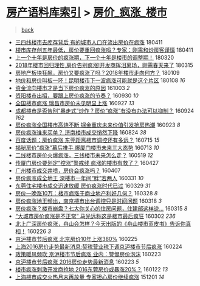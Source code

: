[房产语料库索引](../../README.md)  > [房价_疯涨_楼市](房价_疯涨_楼市.md)
====
> [back](../README.md)

- [三四线楼市去库存背后 有的城市人口在流出房价在疯涨](http://jkwz.applinzi.com/ittc/7090853442098824203.html#%E4%B8%89%E5%9B%9B%E7%BA%BF%E6%A5%BC%E5%B8%82%E5%8E%BB%E5%BA%93%E5%AD%98%E8%83%8C%E5%90%8E+%E6%9C%89%E7%9A%84%E5%9F%8E%E5%B8%82%E4%BA%BA%E5%8F%A3%E5%9C%A8%E6%B5%81%E5%87%BA%E6%88%BF%E4%BB%B7%E5%9C%A8%E7%96%AF%E6%B6%A8) 180411  
- [楼市库存创五年最低，房价要重回疯涨吗？专家：刚需和炒房客谨慎](http://jkwz.applinzi.com/ittc/7090749685700756487.html#%E6%A5%BC%E5%B8%82%E5%BA%93%E5%AD%98%E5%88%9B%E4%BA%94%E5%B9%B4%E6%9C%80%E4%BD%8E%EF%BC%8C%E6%88%BF%E4%BB%B7%E8%A6%81%E9%87%8D%E5%9B%9E%E7%96%AF%E6%B6%A8%E5%90%97%EF%BC%9F%E4%B8%93%E5%AE%B6%EF%BC%9A%E5%88%9A%E9%9C%80%E5%92%8C%E7%82%92%E6%88%BF%E5%AE%A2%E8%B0%A8%E6%85%8E) 180411  
- [上一个十年是房价的疯涨期，下一个十年是楼市的调整期！](http://jkwz.applinzi.com/ittc/7082618156596331526.html#%E4%B8%8A%E4%B8%80%E4%B8%AA%E5%8D%81%E5%B9%B4%E6%98%AF%E6%88%BF%E4%BB%B7%E7%9A%84%E7%96%AF%E6%B6%A8%E6%9C%9F%EF%BC%8C%E4%B8%8B%E4%B8%80%E4%B8%AA%E5%8D%81%E5%B9%B4%E6%98%AF%E6%A5%BC%E5%B8%82%E7%9A%84%E8%B0%83%E6%95%B4%E6%9C%9F%EF%BC%81) 180320  
- [2018年楼市回归理性,房价告别疯涨!开发商挥泪离场，刚需春天来了](http://jkwz.applinzi.com/ittc/7080744172971885578.html#2018%E5%B9%B4%E6%A5%BC%E5%B8%82%E5%9B%9E%E5%BD%92%E7%90%86%E6%80%A7%2C%E6%88%BF%E4%BB%B7%E5%91%8A%E5%88%AB%E7%96%AF%E6%B6%A8%21%E5%BC%80%E5%8F%91%E5%95%86%E6%8C%A5%E6%B3%AA%E7%A6%BB%E5%9C%BA%EF%BC%8C%E5%88%9A%E9%9C%80%E6%98%A5%E5%A4%A9%E6%9D%A5%E4%BA%86) 180315  
- [房地产板块狂飙，房价又要疯涨了吗？2018年楼市走向何方？](http://jkwz.applinzi.com/ittc/7056513821647045649.html#%E6%88%BF%E5%9C%B0%E4%BA%A7%E6%9D%BF%E5%9D%97%E7%8B%82%E9%A3%99%EF%BC%8C%E6%88%BF%E4%BB%B7%E5%8F%88%E8%A6%81%E7%96%AF%E6%B6%A8%E4%BA%86%E5%90%97%EF%BC%9F2018%E5%B9%B4%E6%A5%BC%E5%B8%82%E8%B5%B0%E5%90%91%E4%BD%95%E6%96%B9%EF%BC%9F) 180109  
- [地价和房价叫板一环！昆明楼市下一波疯涨可能就是这个片区](http://jkwz.applinzi.com/ittc/7056189653349041159.html#%E5%9C%B0%E4%BB%B7%E5%92%8C%E6%88%BF%E4%BB%B7%E5%8F%AB%E6%9D%BF%E4%B8%80%E7%8E%AF%EF%BC%81%E6%98%86%E6%98%8E%E6%A5%BC%E5%B8%82%E4%B8%8B%E4%B8%80%E6%B3%A2%E7%96%AF%E6%B6%A8%E5%8F%AF%E8%83%BD%E5%B0%B1%E6%98%AF%E8%BF%99%E4%B8%AA%E7%89%87%E5%8C%BA) 180108 *16* 
- [资金流向楼市才是当下房价疯涨的原因](http://jkwz.applinzi.com/ittc/6884715629457703940.html#%E8%B5%84%E9%87%91%E6%B5%81%E5%90%91%E6%A5%BC%E5%B8%82%E6%89%8D%E6%98%AF%E5%BD%93%E4%B8%8B%E6%88%BF%E4%BB%B7%E7%96%AF%E6%B6%A8%E7%9A%84%E5%8E%9F%E5%9B%A0) 161003 *2* 
- [资阳楼市出招，要跟上房价疯涨的节奏？](http://jkwz.applinzi.com/ittc/6883713497057199108.html#%E8%B5%84%E9%98%B3%E6%A5%BC%E5%B8%82%E5%87%BA%E6%8B%9B%EF%BC%8C%E8%A6%81%E8%B7%9F%E4%B8%8A%E6%88%BF%E4%BB%B7%E7%96%AF%E6%B6%A8%E7%9A%84%E8%8A%82%E5%A5%8F%EF%BC%9F) 160930 *10* 
- [全国楼市疯涨 瑞昌市房价未见明显上涨](http://jkwz.applinzi.com/ittc/6882489111033676804.html#%E5%85%A8%E5%9B%BD%E6%A5%BC%E5%B8%82%E7%96%AF%E6%B6%A8+%E7%91%9E%E6%98%8C%E5%B8%82%E6%88%BF%E4%BB%B7%E6%9C%AA%E8%A7%81%E6%98%8E%E6%98%BE%E4%B8%8A%E6%B6%A8) 160927 *13* 
- [成都楼市是否告别“暴走式”炒作？房价“疯涨”有没有办法可以抑制？](http://jkwz.applinzi.com/ittc/6881525179573863428.html#%E6%88%90%E9%83%BD%E6%A5%BC%E5%B8%82%E6%98%AF%E5%90%A6%E5%91%8A%E5%88%AB%E2%80%9C%E6%9A%B4%E8%B5%B0%E5%BC%8F%E2%80%9D%E7%82%92%E4%BD%9C%EF%BC%9F%E6%88%BF%E4%BB%B7%E2%80%9C%E7%96%AF%E6%B6%A8%E2%80%9D%E6%9C%89%E6%B2%A1%E6%9C%89%E5%8A%9E%E6%B3%95%E5%8F%AF%E4%BB%A5%E6%8A%91%E5%88%B6%EF%BC%9F) 160924 *162* 
- [房价疯涨全国楼市高烧不断 掘金重庆未来价值引发抢房热潮](http://jkwz.applinzi.com/ittc/6880909803387356165.html#%E6%88%BF%E4%BB%B7%E7%96%AF%E6%B6%A8%E5%85%A8%E5%9B%BD%E6%A5%BC%E5%B8%82%E9%AB%98%E7%83%A7%E4%B8%8D%E6%96%AD+%E6%8E%98%E9%87%91%E9%87%8D%E5%BA%86%E6%9C%AA%E6%9D%A5%E4%BB%B7%E5%80%BC%E5%BC%95%E5%8F%91%E6%8A%A2%E6%88%BF%E7%83%AD%E6%BD%AE) 160923 *8* 
- [房价疯涨谁来买单？ 济南楼市成交悄然下降](http://jkwz.applinzi.com/ittc/6869998388803798021.html#%E6%88%BF%E4%BB%B7%E7%96%AF%E6%B6%A8%E8%B0%81%E6%9D%A5%E4%B9%B0%E5%8D%95%EF%BC%9F+%E6%B5%8E%E5%8D%97%E6%A5%BC%E5%B8%82%E6%88%90%E4%BA%A4%E6%82%84%E7%84%B6%E4%B8%8B%E9%99%8D) 160824 *38* 
- [百度话题：房价疯涨 东莞距离楼市调控还有多远？](http://jkwz.applinzi.com/ittc/6854977059000157188.html#%E7%99%BE%E5%BA%A6%E8%AF%9D%E9%A2%98%EF%BC%9A%E6%88%BF%E4%BB%B7%E7%96%AF%E6%B6%A8+%E4%B8%9C%E8%8E%9E%E8%B7%9D%E7%A6%BB%E6%A5%BC%E5%B8%82%E8%B0%83%E6%8E%A7%E8%BF%98%E6%9C%89%E5%A4%9A%E8%BF%9C%EF%BC%9F) 160715 *15* 
- [揭秘房价“疯涨”幕后推手 爆厦门楼市未来三大态势](http://jkwz.applinzi.com/ittc/6854392844420383748.html#%E6%8F%AD%E7%A7%98%E6%88%BF%E4%BB%B7%E2%80%9C%E7%96%AF%E6%B6%A8%E2%80%9D%E5%B9%95%E5%90%8E%E6%8E%A8%E6%89%8B+%E7%88%86%E5%8E%A6%E9%97%A8%E6%A5%BC%E5%B8%82%E6%9C%AA%E6%9D%A5%E4%B8%89%E5%A4%A7%E6%80%81%E5%8A%BF) 160713 *10* 
- [二线楼市房价火爆疯涨，三线楼市未来怎么走？](http://jkwz.applinzi.com/ittc/6833961015431398404.html#%E4%BA%8C%E7%BA%BF%E6%A5%BC%E5%B8%82%E6%88%BF%E4%BB%B7%E7%81%AB%E7%88%86%E7%96%AF%E6%B6%A8%EF%BC%8C%E4%B8%89%E7%BA%BF%E6%A5%BC%E5%B8%82%E6%9C%AA%E6%9D%A5%E6%80%8E%E4%B9%88%E8%B5%B0%EF%BC%9F) 160519 *12* 
- [传厦门房价要划定“控涨”警戒线 疯涨的楼市有救了？](http://jkwz.applinzi.com/ittc/6825839160719836164.html#%E4%BC%A0%E5%8E%A6%E9%97%A8%E6%88%BF%E4%BB%B7%E8%A6%81%E5%88%92%E5%AE%9A%E2%80%9C%E6%8E%A7%E6%B6%A8%E2%80%9D%E8%AD%A6%E6%88%92%E7%BA%BF+%E7%96%AF%E6%B6%A8%E7%9A%84%E6%A5%BC%E5%B8%82%E6%9C%89%E6%95%91%E4%BA%86%EF%BC%9F) 160427  
- [广州楼市成交井喷，房价会疯涨吗？](http://jkwz.applinzi.com/ittc/6818368697101976581.html#%E5%B9%BF%E5%B7%9E%E6%A5%BC%E5%B8%82%E6%88%90%E4%BA%A4%E4%BA%95%E5%96%B7%EF%BC%8C%E6%88%BF%E4%BB%B7%E4%BC%9A%E7%96%AF%E6%B6%A8%E5%90%97%EF%BC%9F) 160407  
- [房价疯涨成全地王 深楼市一年间“胖”若两人](http://jkwz.applinzi.com/ittc/6815723801144722437.html#%E6%88%BF%E4%BB%B7%E7%96%AF%E6%B6%A8%E6%88%90%E5%85%A8%E5%9C%B0%E7%8E%8B+%E6%B7%B1%E6%A5%BC%E5%B8%82%E4%B8%80%E5%B9%B4%E9%97%B4%E2%80%9C%E8%83%96%E2%80%9D%E8%8B%A5%E4%B8%A4%E4%BA%BA) 160331 *10* 
- [东莞住宅楼市成交迅速放缓 房价疯涨时代已过](http://jkwz.applinzi.com/ittc/6814957453716227077.html#%E4%B8%9C%E8%8E%9E%E4%BD%8F%E5%AE%85%E6%A5%BC%E5%B8%82%E6%88%90%E4%BA%A4%E8%BF%85%E9%80%9F%E6%94%BE%E7%BC%93+%E6%88%BF%E4%BB%B7%E7%96%AF%E6%B6%A8%E6%97%B6%E4%BB%A3%E5%B7%B2%E8%BF%87) 160329 *31* 
- [房价一晚涨10万：楼市疯涨于商业地产利好几何？](http://jkwz.applinzi.com/ittc/6814647482008994820.html#%E6%88%BF%E4%BB%B7%E4%B8%80%E6%99%9A%E6%B6%A810%E4%B8%87%EF%BC%9A%E6%A5%BC%E5%B8%82%E7%96%AF%E6%B6%A8%E4%BA%8E%E5%95%86%E4%B8%9A%E5%9C%B0%E4%BA%A7%E5%88%A9%E5%A5%BD%E5%87%A0%E4%BD%95%EF%BC%9F) 160328 *8* 
- [房价疯涨地王频出，南京楼市出台调控只是时间问题](http://jkwz.applinzi.com/ittc/6810994672277128197.html#%E6%88%BF%E4%BB%B7%E7%96%AF%E6%B6%A8%E5%9C%B0%E7%8E%8B%E9%A2%91%E5%87%BA%EF%BC%8C%E5%8D%97%E4%BA%AC%E6%A5%BC%E5%B8%82%E5%87%BA%E5%8F%B0%E8%B0%83%E6%8E%A7%E5%8F%AA%E6%98%AF%E6%97%B6%E9%97%B4%E9%97%AE%E9%A2%98) 160318 *3* 
- [房价疯涨？楼市崩盘？七大你关心的住房问题，住建部这样说...](http://jkwz.applinzi.com/ittc/6809801908462027780.html#%E6%88%BF%E4%BB%B7%E7%96%AF%E6%B6%A8%EF%BC%9F%E6%A5%BC%E5%B8%82%E5%B4%A9%E7%9B%98%EF%BC%9F%E4%B8%83%E5%A4%A7%E4%BD%A0%E5%85%B3%E5%BF%83%E7%9A%84%E4%BD%8F%E6%88%BF%E9%97%AE%E9%A2%98%EF%BC%8C%E4%BD%8F%E5%BB%BA%E9%83%A8%E8%BF%99%E6%A0%B7%E8%AF%B4...) 160315 *8* 
- [“大城市房价疯涨是不正常” 马光远称这是楼市最后疯狂](http://jkwz.applinzi.com/ittc/6805080809245508613.html#%E2%80%9C%E5%A4%A7%E5%9F%8E%E5%B8%82%E6%88%BF%E4%BB%B7%E7%96%AF%E6%B6%A8%E6%98%AF%E4%B8%8D%E6%AD%A3%E5%B8%B8%E2%80%9D+%E9%A9%AC%E5%85%89%E8%BF%9C%E7%A7%B0%E8%BF%99%E6%98%AF%E6%A5%BC%E5%B8%82%E6%9C%80%E5%90%8E%E7%96%AF%E7%8B%82) 160302 *236* 
- [北上广深房价疯涨，舟山会怎样？今天出版的《舟山楼市蓝皮书》告诉你真相！](http://jkwz.applinzi.com/ittc/6802935247519876101.html#%E5%8C%97%E4%B8%8A%E5%B9%BF%E6%B7%B1%E6%88%BF%E4%BB%B7%E7%96%AF%E6%B6%A8%EF%BC%8C%E8%88%9F%E5%B1%B1%E4%BC%9A%E6%80%8E%E6%A0%B7%EF%BC%9F%E4%BB%8A%E5%A4%A9%E5%87%BA%E7%89%88%E7%9A%84%E3%80%8A%E8%88%9F%E5%B1%B1%E6%A5%BC%E5%B8%82%E8%93%9D%E7%9A%AE%E4%B9%A6%E3%80%8B%E5%91%8A%E8%AF%89%E4%BD%A0%E7%9C%9F%E7%9B%B8%EF%BC%81) 160226 *3* 
- [京沪楼市节后疯涨 北京房价10年上涨380%](http://jkwz.applinzi.com/ittc/6802689419203052548.html#%E4%BA%AC%E6%B2%AA%E6%A5%BC%E5%B8%82%E8%8A%82%E5%90%8E%E7%96%AF%E6%B6%A8+%E5%8C%97%E4%BA%AC%E6%88%BF%E4%BB%B710%E5%B9%B4%E4%B8%8A%E6%B6%A8380%25) 160225  
- [上海2016房价走势最新消息:契税营业税下调京沪楼市节后疯涨](http://jkwz.applinzi.com/ittc/6802401678477231108.html#%E4%B8%8A%E6%B5%B72016%E6%88%BF%E4%BB%B7%E8%B5%B0%E5%8A%BF%E6%9C%80%E6%96%B0%E6%B6%88%E6%81%AF%3A%E5%A5%91%E7%A8%8E%E8%90%A5%E4%B8%9A%E7%A8%8E%E4%B8%8B%E8%B0%83%E4%BA%AC%E6%B2%AA%E6%A5%BC%E5%B8%82%E8%8A%82%E5%90%8E%E7%96%AF%E6%B6%A8) 160224  
- [政策暖风频吹 京沪楼市节后疯涨 业内：警惕房价泡沫](http://jkwz.applinzi.com/ittc/6802056760294638597.html#%E6%94%BF%E7%AD%96%E6%9A%96%E9%A3%8E%E9%A2%91%E5%90%B9+%E4%BA%AC%E6%B2%AA%E6%A5%BC%E5%B8%82%E8%8A%82%E5%90%8E%E7%96%AF%E6%B6%A8+%E4%B8%9A%E5%86%85%EF%BC%9A%E8%AD%A6%E6%83%95%E6%88%BF%E4%BB%B7%E6%B3%A1%E6%B2%AB) 160223  
- [京沪楼市节后疯涨 2016房价走势最新消息](http://jkwz.applinzi.com/ittc/6802016239027225604.html#%E4%BA%AC%E6%B2%AA%E6%A5%BC%E5%B8%82%E8%8A%82%E5%90%8E%E7%96%AF%E6%B6%A8+2016%E6%88%BF%E4%BB%B7%E8%B5%B0%E5%8A%BF%E6%9C%80%E6%96%B0%E6%B6%88%E6%81%AF) 160223 *5* 
- [楼市疯涨刺激开发商抢地 2016东莞房价或暴涨20%？](http://jkwz.applinzi.com/ittc/6790080494683292676.html#%E6%A5%BC%E5%B8%82%E7%96%AF%E6%B6%A8%E5%88%BA%E6%BF%80%E5%BC%80%E5%8F%91%E5%95%86%E6%8A%A2%E5%9C%B0+2016%E4%B8%9C%E8%8E%9E%E6%88%BF%E4%BB%B7%E6%88%96%E6%9A%B4%E6%B6%A820%25%EF%BC%9F) 160122 *13* 
- [上海楼市成交火热月末再放量 专家担心房价继续疯涨](http://jkwz.applinzi.com/ittc/6770784270817952773.html#%E4%B8%8A%E6%B5%B7%E6%A5%BC%E5%B8%82%E6%88%90%E4%BA%A4%E7%81%AB%E7%83%AD%E6%9C%88%E6%9C%AB%E5%86%8D%E6%94%BE%E9%87%8F+%E4%B8%93%E5%AE%B6%E6%8B%85%E5%BF%83%E6%88%BF%E4%BB%B7%E7%BB%A7%E7%BB%AD%E7%96%AF%E6%B6%A8) 151201 *14* 
